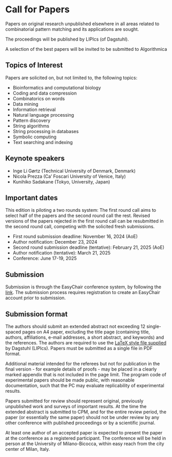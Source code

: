 # Call for Papers

Papers on original research unpublished elsewhere in all areas related to combinatorial pattern matching and its applications are sought.

The proceedings will be published by LIPIcs (of Dagstuhl).

A selection of the best papers will be invited to be submitted to Algorithmica

## Topics of Interest

Papers are solicited on, but not limited to, the following topics:

*    Bioinformatics and computational biology
*    Coding and data compression
*    Combinatorics on words
*    Data mining
*    Information retrieval
*    Natural language processing
*    Pattern discovery
*    String algorithms
*    String processing in databases
*    Symbolic computing
*    Text searching and indexing

## Keynote speakers

*  Inge Li Gørtz (Technical University of Denmark, Denmark)
*  Nicola Prezza (Ca’ Foscari University of Venice, Italy)
*  Kunihiko Sadakane (Tokyo, University, Japan)


## Important dates

This edition is piloting a two rounds system: The first round call aims to select half of the papers and the second round call the rest. Revised versions of the papers rejected in the first round call can be resubmitted in the second round call, competing with the solicited fresh submissions. 

*  First round submission deadline: November 16, 2024 (AoE)
*  Author notification: December 23, 2024
*  Second round submission deadline (tentative): February 21, 2025 (AoE)
*  Author notification (tentative): March 21, 2025
*  Conference: June 17-19, 2025

## Submission

Submission is through the EasyChair conference system, by following the [link](https://easychair.org/conferences/?conf=cpm2025). 
The submission process requires registration to create an EasyChair account prior to submission.

## Submission format

The authors should submit an extended abstract not exceeding 12 single-spaced pages on A4 paper, excluding the title page (containing title, authors, affiliations, e-mail addresses, a short abstract, and keywords) and the references. The authors are required to use the [LaTeX style file supplied](https://submission.dagstuhl.de/series/details/LIPIcs#author) by Dagstuhl (LIPIcs). Papers must be submitted as a single file in PDF format.

Additional material intended for the referees but not for publication in the final version - for example details of proofs - may be placed in a clearly marked appendix that is not included in the page limit. The program code of experimental papers should be made public, with reasonable documentation, such that the PC may evaluate replicability of experimental results.

Papers submitted for review should represent original, previously unpublished work and surveys of important results. At the time the extended abstract is submitted to CPM, and for the entire review period, the paper (or essentially the same paper) should not be under
review by any other conference with published proceedings or by a scientific journal.

At least one author of an accepted paper is expected to present the paper at the conference as a registered participant. The conference will be held in person at the University of Milano-Bicocca, within easy reach from the city center of Milan, Italy.
